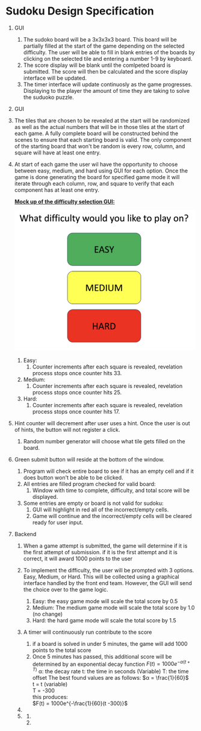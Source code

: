 # Sudoku Design Specification

1. GUI
    1. The sudoko board will be a 3x3x3x3 board. This board will be partially filled at the start of the game depending on the selected difficulty. The user will be able to fill in blank entries of the boards by clicking on the selected tile and entering a number 1-9 by keyboard. 
    2. The score display will be blank until the comlpeted board is submitted. The score will then be calculated and the score display interface will be updated. 
    3. The timer interface will update continuosly as the game progresses. Displaying to the player the amount of time they are taking to solve the suduoko puzzle.
2. GUI
3. The tiles that are chosen to be revealed at the start will be randomized as well as the actual numbers that will be in those tiles at the start of each game. A fully complete board will be constructed behind the scenes to ensure that each starting board is valid. The only component of the starting board that won't be random is every row, column, and square will have at least one entry.
4. At start of each game the user wil have the opportunity to choose between easy, medium, and hard using GUI for each option. Once the game is done generating the board for specified game mode it will iterate through each column, row, and square to verify that each component has at least one entry.

    **<ins>Mock up of the difficulty selection GUI:<ins>**

    ![Difficulty](../images/difficulty.png)

    1. Easy:
        1. Counter increments after each square is revealed, revelation process stops once counter hits 33.
    2. Medium:
        1. Counter increments after each square is revealed, revelation process stops once counter hits 25.
    3. Hard:
        1. Counter increments after each square is revealed, revelation process stops once counter hits 17.
5. Hint counter will decrement after user uses a hint. Once the user is out of hints, the button will not register a click.
    1. Random number generator will choose what tile gets filled on the board. 
6. Green submit button will reside at the bottom of the window.
    1. Program will check entire board to see if it has an empty cell and if it does button won't be able to be clicked.
    2. All entries are filled program checked for valid board:
        1. Window with time to complete, difficulty, and total score will be displayed. 
    3. Some entries are empty or board is not valid for sudoku:
        1. GUI will highlight in red all of the incorrect/empty cells.
        2. Game will continue and the incorrect/empty cells will be cleared ready for user input.
7. Backend
    1. When a game attempt is submitted, the game will determine if it is the first attempt of submission. if it is the first attempt and it is correct, it will award 1000 points to the user
    2. To implement the difficulty, the user will be prompted with 3 options. Easy, Medium, or Hard. This will be collected using a graphical interface handled by the front end team. However, the GUI will send the choice over to the game logic.
        1. Easy: the easy game mode will scale the total score by 0.5
        2. Medium: The medium game mode will scale the total score by 1.0 (no change)
        3. Hard: the hard game mode will scale the total score by 1.5
    3. A timer will continuously run contribute to the score
        1. if a board is solved in under 5 minutes, the game will add 1000 points to the total score
        2. Once 5 minutes has passed, this additional score will be determined by an exponential decay function
            $F(t) = 1000e^{-α(t + T)}$
            α: the decay rate
            t: the time in seconds (Variable)
            T: the time offset
            The best found values are as follows:
            $α = \frac{1}{60}$  
            t = t (variable)  
            T = -300  
            this produces:  
            $F(t) = 1000e^{-\frac{1}{60}(t -300)}$

    4. 
    5. 
        1. 
        2. 
